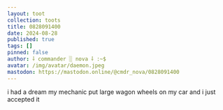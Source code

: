 ```yaml
---
layout: toot
collection: toots
title: 0828091400
date: 2024-08-28
published: true
tags: []
pinned: false
author: ⸸ commander ░ nova ⸸ :~$
avatar: /img/avatar/daemon.jpeg
mastodon: https://mastodon.online/@cmdr_nova/0828091400
---
```


i had a dream my mechanic put large wagon wheels on my car and i just accepted it
